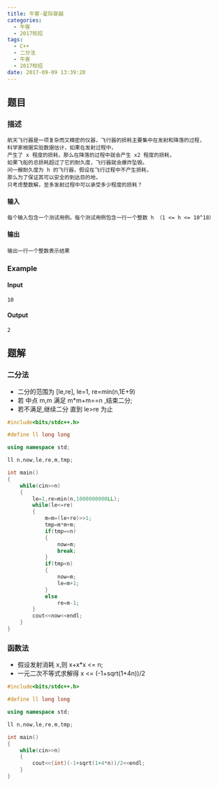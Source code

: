 ```yaml
---
title: 牛客-星际穿越
categories:
  - 牛客
  - 2017校招
tags:
  - C++
  - 二分法
  - 牛客
  - 2017校招
date: 2017-09-09 13:39:20
---
```

## 题目
### 描述
	航天飞行器是一项复杂而又精密的仪器，飞行器的损耗主要集中在发射和降落的过程，
	科学家根据实验数据估计，如果在发射过程中，
	产生了 x 程度的损耗，那么在降落的过程中就会产生 x2 程度的损耗，
	如果飞船的总损耗超过了它的耐久度，飞行器就会爆炸坠毁。
	问一艘耐久度为 h 的飞行器，假设在飞行过程中不产生损耗，
	那么为了保证其可以安全的到达目的地，
	只考虑整数解，至多发射过程中可以承受多少程度的损耗？

#### 输入
	每个输入包含一个测试用例。每个测试用例包含一行一个整数 h （1 <= h <= 10^18）

#### 输出
	输出一行一个整数表示结果

### Example
#### Input
	10

#### Output
	2

## 题解
### 二分法
* 二分的范围为 [le,re], le=1, re=min(n,1E+9)
* 若 中点 m,m 满足 m*m+m==n ,结束二分;
* 若不满足,继续二分 直到 le>re 为止

```cpp
#include<bits/stdc++.h>

#define ll long long

using namespace std;

ll n,now,le,re,m,tmp;

int main()
{
    while(cin>>n)
    {
        le=1,re=min(n,1000000000LL);
        while(le<=re)
        {
            m=m=(le+re)>>1;
            tmp=m*m+m;
            if(tmp==n) 
            {
                now=m;
                break;
            }
            if(tmp<n)
            {
                now=m;
                le=m+1;
            }
            else
                re=m-1;
        }
        cout<<now<<endl;
    }
}

```

### 函数法
* 假设发射消耗 x,则 x+x*x <= n;
* 一元二次不等式求解得 x <= (-1+sqrt(1+4n))/2

```cpp
#include<bits/stdc++.h>

#define ll long long

using namespace std;

ll n,now,le,re,m,tmp;

int main()
{
    while(cin>>n)
    {
        cout<<(int)(-1+sqrt(1+4*n))/2<<endl;
    }
}

```